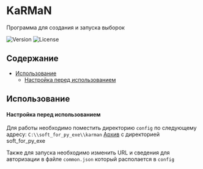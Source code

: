 # KaRMaN

Программа для создания и запуска выборок

<img src="https://img.shields.io/badge/Version-0.1.0-red" alt="Version">
<img src="https://img.shields.io/badge/License-MIT-brightgreen" alt="License">


## Содержание
- [Использование](#использование)
    * [Настройка перед использованием](#настройка-перед-использованием)



## Использование

#### Настройка перед использованием

Для работы необходимо поместить директорию `config` по следующему адресу: `C:\\soft_for_py_exe\\karman`
[Архив](https://github.com/violetevergdev/Sverka/releases/tag/v.1.2.3) с директорией soft_for_py_exe 

Также для запуска необходимо изменить URL и сведения для авторизации в файле `common.json` который располается в `config` 



